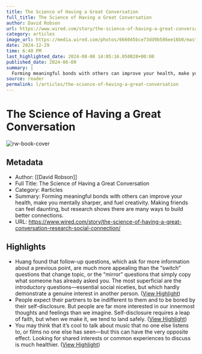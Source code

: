 ```yaml
---
title: The Science of Having a Great Conversation
full_title: The Science of Having a Great Conversation
author: David Robson
url: https://www.wired.com/story/the-science-of-having-a-great-conversation-research-social-connection/
category: articles
image_url: https://media.wired.com/photos/666045bce73dd9b586ee16b0/master/pass/GettyImages-1293368459.jpg
date: 2024-12-29
time: 6:40 PM
last_highlighted_date: 2024-08-08 14:05:16.050028+00:00
published_date: 2024-06-09
summary: |
  Forming meaningful bonds with others can improve your health, make you mentally sharper, and fuel creativity. Making friends can feel daunting, but research shows there are many ways to build better connections.
source: reader
permalink: l/articles/the-science-of-having-a-great-conversation
---
```

# The Science of Having a Great Conversation

![rw-book-cover](https://media.wired.com/photos/666045bce73dd9b586ee16b0/master/pass/GettyImages-1293368459.jpg)

## Metadata
- Author: [[David Robson]]
- Full Title: The Science of Having a Great Conversation
- Category: #articles
- Summary: Forming meaningful bonds with others can improve your health, make you mentally sharper, and fuel creativity. Making friends can feel daunting, but research shows there are many ways to build better connections.
- URL: https://www.wired.com/story/the-science-of-having-a-great-conversation-research-social-connection/

## Highlights
- Huang found that follow-up questions, which ask for more information about a previous point, are much more appealing than the “switch” questions that change topic, or the “mirror” questions that simply copy what someone has already asked you. The most superficial are the introductory questions—essential social niceties, but which hardly demonstrate a genuine interest in another person. ([View Highlight](https://read.readwise.io/read/01j4s4jr0qz4xyjh6edd94de1z))
- People expect their partners to be indifferent to them and to be bored by their self-disclosure. But people are far more interested in our innermost thoughts and feelings than we imagine. Self-disclosure requires a leap of faith, but when we make it, we tend to land safely. ([View Highlight](https://read.readwise.io/read/01j4s4s0x5d86pb8yh47btaznh))
- You may think that it’s cool to talk about music that no one else listens to, or films no one else has seen—but this can have the very opposite effect. Looking for shared interests or common experiences to discuss is much healthier. ([View Highlight](https://read.readwise.io/read/01j4s4xhvttvtg12tcap4axz2p))


